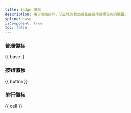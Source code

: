 ```yaml
---
title: Badge 徽标
description: 用于告知用户，该区域的状态变化或者待处理任务的数量。
spline: base
isComponent: true
toc: false
---
```


### 普通徽标

{{ base }}

### 按钮徽标

{{ button }}

### 单行徽标

{{ cell }}